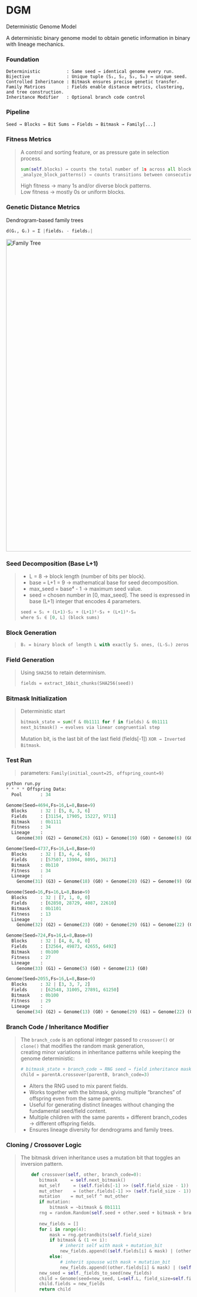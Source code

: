 # DGM
Deterministic Genome Model

A deterministic binary genome model to obtain genetic information in binary with lineage mechanics.  

### Foundation

```csv
Deterministic          : Same seed → identical genome every run.  
Bijective              : Unique tuple (S₁, S₂, S₃, S₄) ↔ unique seed.  
Controlled Inheritance : Bitmask ensures precise genetic transfer.  
Family Matrices        : Fields enable distance metrics, clustering, and tree construction.  
Inheritance Modifier   : Optional branch code control  
```

### Pipeline 

```py
Seed → Blocks → Bit Sums → Fields → Bitmask → Family[...]
```

### Fitness Metrics
> A control and sorting feature, or as pressure gate in selection process.  
> ```py
> sum(self.blocks) → counts the total number of 1s across all blocks.
> _analyze_block_patterns() → counts transitions between consecutive bits (1→0 or 0→1).
> ```
> High fitness → many 1s and/or diverse block patterns.  
> Low fitness → mostly 0s or uniform blocks.  

### Genetic Distance Metrics
Dendrogram-based family trees
```py
d(Gᵢ, Gⱼ) = Σ |fieldsᵢ - fieldsⱼ|
```
<img width="850" alt="Family Tree" src="https://github.com/user-attachments/assets/75e8f07e-afef-4289-82a0-9f2b60e6a93e" />

### Seed Decomposition (Base L+1) 
>- L = 8 → block length (number of bits per block).
>- base = L+1 = 9 → mathematical base for seed decomposition.
>- max_seed = base⁴ - 1 → maximum seed value.
>- seed = chosen number in [0, max_seed].
The seed is expressed in base (L+1) integer that encodes 4 parameters.  
>```py
>seed = S₁ + (L+1)·S₂ + (L+1)²·S₃ + (L+1)³·S₄
>where Sᵢ ∈ [0, L] (block sums)
>```
> 


### Block Generation
>```py
>Bᵢ = binary block of length L with exactly Sᵢ ones, (L-Sᵢ) zeros
>```

### Field Generation  
> Using `SHA256` to retain determinism.  
>```py
>fields = extract_16bit_chunks(SHA256(seed))
>```

### Bitmask Initialization
> Deterministic start
> ```py
> bitmask_state = sum(f & 0b1111 for f in fields) & 0b1111  
> next_bitmask() → evolves via linear congruential step
> ```
> Mutation bit, is the last bit of the last field (fields[-1]) `XOR → Inverted Bitmask`.  

### Test Run
> parameters: `Family(initial_count=25, offspring_count=9)`

```py
python run.py
* * * * Offspring Data:
  Pool       : 34

Genome(Seed=4694,Fs=16,L=8,Base=9)
  Blocks     : 32 | [5, 8, 3, 6]
  Fields     : [31154, 17905, 15227, 9711]
  Bitmask    : 0b1111
  Fitness    : 34
  Lineage    :
    Genome(30) (G2) ← Genome(26) (G1) ← Genome(19) (G0) + Genome(6) (G0) + Genome(25) (G0)

Genome(Seed=4737,Fs=16,L=8,Base=9)
  Blocks     : 32 | [3, 4, 4, 6]
  Fields     : [57507, 13904, 8095, 36171]
  Bitmask    : 0b110
  Fitness    : 34
  Lineage    :
    Genome(31) (G3) ← Genome(18) (G0) + Genome(28) (G2) ← Genome(9) (G0) + Genome(26) (G1) ← Genome(19) (G0) + Genome(6) (G0)

Genome(Seed=16,Fs=16,L=8,Base=9)
  Blocks     : 32 | [7, 1, 0, 0]
  Fields     : [62850, 28729, 4087, 22610]
  Bitmask    : 0b1101
  Fitness    : 13
  Lineage    :
    Genome(32) (G2) ← Genome(23) (G0) + Genome(29) (G1) ← Genome(22) (G0) + Genome(12) (G0)

Genome(Seed=724,Fs=16,L=8,Base=9)
  Blocks     : 32 | [4, 8, 8, 0]
  Fields     : [32564, 49873, 42655, 6492]
  Bitmask    : 0b100
  Fitness    : 27
  Lineage    :
    Genome(33) (G1) ← Genome(5) (G0) + Genome(21) (G0)

Genome(Seed=2055,Fs=16,L=8,Base=9)
  Blocks     : 32 | [3, 3, 7, 2]
  Fields     : [62548, 31005, 27891, 61250]
  Bitmask    : 0b100
  Fitness    : 29
  Lineage    :
    Genome(34) (G2) ← Genome(13) (G0) + Genome(29) (G1) ← Genome(22) (G0) + Genome(12) (G0)
  ```


### Branch Code / Inheritance Modifier
> The `branch_code` is an optional integer passed to `crossover()` or `clone()` that modifies the random mask generation,  
> creating minor variations in inheritance patterns while keeping the genome deterministic:
> ```py
> # bitmask_state + branch_code → RNG seed → field inheritance mask
> child = parentA.crossover(parentB, branch_code=3)
> ```
> - Alters the RNG used to mix parent fields.  
> - Works together with the bitmask, giving multiple “branches” of offspring even from the same parents.  
> - Useful for generating distinct lineages without changing the fundamental seed/field content.  
> - Multiple children with the same parents + different branch_codes → different offspring fields.  
> - Ensures lineage diversity for dendrograms and family trees.  

### Cloning / Crossover Logic
> The bitmask driven inheritance uses a mutation bit that toggles an inversion pattern.
> ```py
>     def crossover(self, other, branch_code=0):
>        bitmask     = self.next_bitmask()
>        mut_self     = (self.fields[-1] >> (self.field_size - 1)) & 1
>        mut_other    = (other.fields[-1] >> (self.field_size - 1)) & 1
>        mutation    = mut_self ^ mut_other
>        if mutation:
>            bitmask = ~bitmask & 0b1111
>        rng = random.Random(self.seed + other.seed + bitmask + branch_code)
>        
>        new_fields = []
>        for i in range(4):
>            mask = rng.getrandbits(self.field_size)
>            if bitmask & (1 << i):
>                # inherit self with mask + mutation_bit
>                new_fields.append((self.fields[i] & mask) | (other.fields[i] & ~mask))
>            else:
>                # inherit spousse with mask + mutation_bit
>                new_fields.append((other.fields[i] & mask) | (self.fields[i] & ~mask))
>        new_seed = self._fields_to_seed(new_fields)
>        child = Genome(seed=new_seed, L=self.L, field_size=self.field_size)
>        child.fields = new_fields
>        return child
> ```

